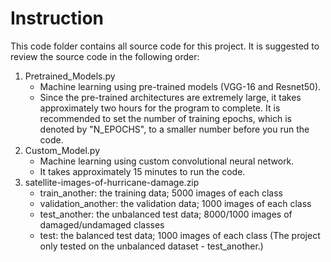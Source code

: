 # Instruction

This code folder contains all source code for this project. It is suggested to review the source code in the following order:

1. Pretrained_Models.py
    * Machine learning using pre-trained models (VGG-16 and Resnet50).
    * Since the pre-trained architectures are extremely large, it takes approximately two hours for the program to complete. It is recommended to set the number of training epochs, which is denoted by "N_EPOCHS", to a smaller number before you run the code. 
2. Custom_Model.py
      * Machine learning using custom convolutional neural network.
      * It takes approximately 15 minutes to run the code. 
3. satellite-images-of-hurricane-damage.zip
      + train_another: the training data; 5000 images of each class
      + validation_another: the validation data; 1000 images of each class
      + test_another: the unbalanced test data; 8000/1000 images of damaged/undamaged classes
      + test: the balanced test data; 1000 images of each class (The project only tested on the unbalanced dataset - test_another.)
